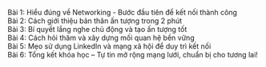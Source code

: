 Bài 1: Hiểu đúng về Networking - Bước đầu tiên để kết nối thành công  
Bài 2: Cách giới thiệu bản thân ấn tượng trong 2 phút  
Bài 3: Bí quyết lắng nghe chủ động và tạo ấn tượng tốt  
Bài 4: Cách hỏi thăm và xây dựng mối quan hệ bền vững  
Bài 5: Mẹo sử dụng LinkedIn và mạng xã hội để duy trì kết nối  
Bài 6: Tổng kết khóa học – Tự tin mở rộng mạng lưới, chuẩn bị cho tương lai!